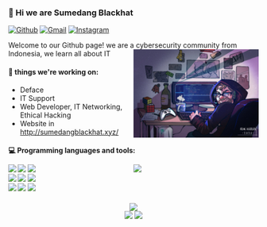 ### 👋 Hi we are Sumedang Blackhat 
 [![Github](https://img.shields.io/badge/-Github-000?style=flat&logo=Github&logoColor=white)](https://github.com/Sumedang-Blackhat/Sumedang-Blackhat/) [![Gmail](https://img.shields.io/badge/-Gmail-c14438?style=flat&logo=Gmail&logoColor=white)](mailto:Sumedangblackhat0@gmail.com) [![Instagram](https://img.shields.io/badge/-Instagram-000?style=flat&logo=Instagram&logoColor=white)](https://www.instagram.com/sumedangblackhat/) 
 

Welcome to our Github page! we are a cybersecurity community from Indonesia, we learn all about IT <img align="right" alt="img" src="https://github.com/FernandoRoldan93/FernandoRoldan93/blob/master/cover_image.jpg" width="50%" height="auto" /> 

#### 🌱 things we're working on: 
- Deface 
- IT Support 
- Web Developer, IT Networking, Ethical Hacking 
- Website in <a href="http://sumedangblackhat.xyz/" target="_blank"> http://sumedangblackhat.xyz/</a> 


#### :computer: Programming languages and tools: <p> 	<img width="50%" align="right" src="https://github-readme-stats.vercel.app/api?username=Sumedang-Blackhat&show_icons=true&hide_border=true" /> <code><img width="10%" src="https://www.vectorlogo.zone/logos/laravel/laravel-ar21.svg"></code> <code><img width="10%" src="https://www.vectorlogo.zone/logos/php/php-ar21.svg"></code> <code><img width="8%" src="https://www.vectorlogo.zone/logos/nodejs/nodejs-ar21.svg"></code> <br /> <code><img width="10%" src="https://www.vectorlogo.zone/logos/w3_html5/w3_html5-ar21.svg"></code> <code><img width="10%" src="https://www.vectorlogo.zone/logos/getbootstrap/getbootstrap-ar21.svg"></code> <code><img width="10%" src="https://www.vectorlogo.zone/logos/cisco/cisco-ar21.svg"></code> <br /> <code><img width="10%" src="https://www.vectorlogo.zone/logos/linux/linux-ar21.svg"></code> <code><img width="10%" src="https://www.vectorlogo.zone/logos/visualstudio_code/visualstudio_code-ar21.svg"></code> <code><img width="10%" src="https://www.vectorlogo.zone/logos/git-scm/git-scm-ar21.svg"></code> </p>
  
 
<p align="center">
    <a href="https://github.com/Malam-X">
      <img align="center" src="https://github-readme-stats.anuraghazra1.vercel.app/api/top-langs/?username=Malam-X&layout=compact&theme=radical&hide_border=true" />
    </a><br>
    <img src="https://img.shields.io/github/followers/Malam-X?label=follow&style=social)](https://github.com/Malam-X)">
    <img src="https://komarev.com/ghpvc/?username=Malam-X&label=Visitor&color=blue&style=plastic">
</p>

